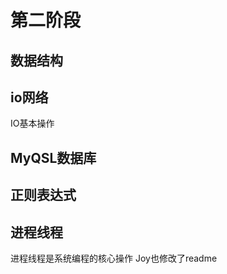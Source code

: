 # 第二阶段

## 数据结构

## io网络
   IO基本操作
## MyQSL数据库

## 正则表达式

## 进程线程
   进程线程是系统编程的核心操作
   Joy也修改了readme
